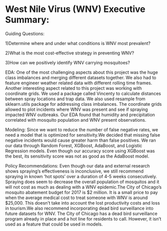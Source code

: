 # West Nile Virus (WNV) Executive Summary:

Guiding Questions:

1)Determine where and under what conditions is WNV most prevalent?

2)What is the most cost-effective strategy in preventing WNV?

3)How can we positively identify WNV carrying mosquitoes?

EDA:
One of the most challenging aspects about this project was the huge class imbalances and merging different datasets together. We also had to feature engineer weather related data with different rolling time frames. Another interesting aspect related to this project was working with coordinate grids. We used a package called Vincenty to calculate distances between spray locations and trap data. We also used resample from sklearn.utils package for addressing class imbalances. The coordinate grids allowed to plot incidents where WNV was present and see if spraying impacted WNV outbreaks.
Our EDA found that humidity and precipitation correlated with mosquito population and WNV present observations. 

Modeling:
Since we want to reduce the number of false negative rates, we need a model that is optimized for sensitivity.We decided that missing false negative incidents would cause greater harm than false positives. We ran our data through Random Forest, XGBoost, AdaBoost, and Logistic Regression models. Even though our accuracy score using XGBoost was the best, its sensitivity score was not as good as the AdaBoost model.

Policy Recommendations:
Even though our data and external research shows spraying’s effectiveness is inconclusive, we still recommend spraying in known ‘hot spots’ over a duration of 4-5 weeks consecutively. Spraying does seem to decrease the overall population of mosquitos and it will not cost as much as dealing with a WNV epidemic.The City of Chicago’s mosquito abatement budget for 2017 is $2 million. It is a small price to pay when the average medical cost to treat someone with WNV is around $25,000. This doesn’t take into account the lost productivity costs and loss in tourism.We also recommend incorporating dead bird surveillance into future datasets for WNV. The City of Chicago has a dead bird surveillance program already in place and a hot line for residents to call. However, it isn’t used as a feature that could be used in models.
